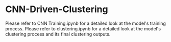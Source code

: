 # CNN-Driven-Clustering
Please refer to CNN Training.ipynb for a detailed look at the model's training process.
Please refer to clustering.ipynb for a detailed look at the model's clustering process and its final clustering outputs.
